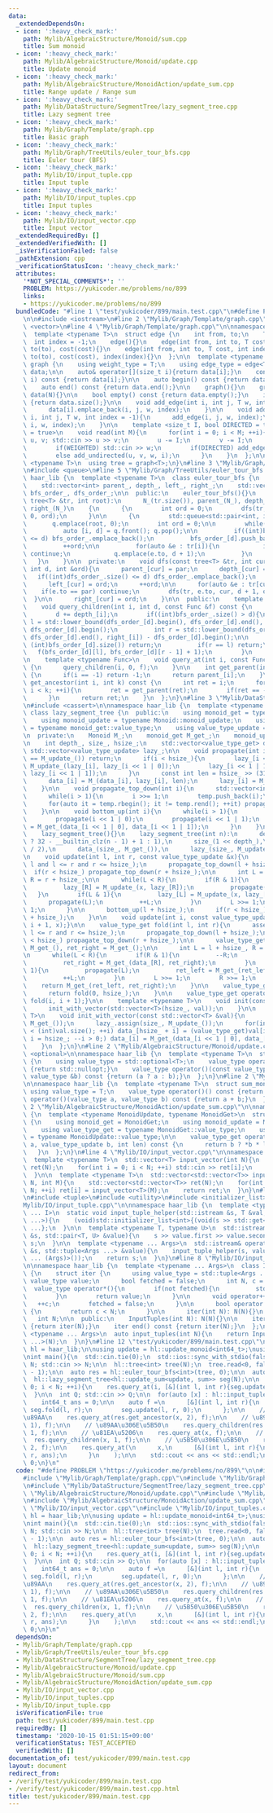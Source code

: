 ```yaml
---
data:
  _extendedDependsOn:
  - icon: ':heavy_check_mark:'
    path: Mylib/AlgebraicStructure/Monoid/sum.cpp
    title: Sum monoid
  - icon: ':heavy_check_mark:'
    path: Mylib/AlgebraicStructure/Monoid/update.cpp
    title: Update monoid
  - icon: ':heavy_check_mark:'
    path: Mylib/AlgebraicStructure/MonoidAction/update_sum.cpp
    title: Range update / Range sum
  - icon: ':heavy_check_mark:'
    path: Mylib/DataStructure/SegmentTree/lazy_segment_tree.cpp
    title: Lazy segment tree
  - icon: ':heavy_check_mark:'
    path: Mylib/Graph/Template/graph.cpp
    title: Basic graph
  - icon: ':heavy_check_mark:'
    path: Mylib/Graph/TreeUtils/euler_tour_bfs.cpp
    title: Euler tour (BFS)
  - icon: ':heavy_check_mark:'
    path: Mylib/IO/input_tuple.cpp
    title: Input tuple
  - icon: ':heavy_check_mark:'
    path: Mylib/IO/input_tuples.cpp
    title: Input tuples
  - icon: ':heavy_check_mark:'
    path: Mylib/IO/input_vector.cpp
    title: Input vector
  _extendedRequiredBy: []
  _extendedVerifiedWith: []
  _isVerificationFailed: false
  _pathExtension: cpp
  _verificationStatusIcon: ':heavy_check_mark:'
  attributes:
    '*NOT_SPECIAL_COMMENTS*': ''
    PROBLEM: https://yukicoder.me/problems/no/899
    links:
    - https://yukicoder.me/problems/no/899
  bundledCode: "#line 1 \"test/yukicoder/899/main.test.cpp\"\n#define PROBLEM \"https://yukicoder.me/problems/no/899\"\
    \n\n#include <iostream>\n#line 2 \"Mylib/Graph/Template/graph.cpp\"\n#include\
    \ <vector>\n#line 4 \"Mylib/Graph/Template/graph.cpp\"\n\nnamespace haar_lib {\n\
    \  template <typename T>\n  struct edge {\n    int from, to;\n    T cost;\n  \
    \  int index = -1;\n    edge(){}\n    edge(int from, int to, T cost): from(from),\
    \ to(to), cost(cost){}\n    edge(int from, int to, T cost, int index): from(from),\
    \ to(to), cost(cost), index(index){}\n  };\n\n  template <typename T>\n  struct\
    \ graph {\n    using weight_type = T;\n    using edge_type = edge<T>;\n\n    std::vector<std::vector<edge<T>>>\
    \ data;\n\n    auto& operator[](size_t i){return data[i];}\n    const auto& operator[](size_t\
    \ i) const {return data[i];}\n\n    auto begin() const {return data.begin();}\n\
    \    auto end() const {return data.end();}\n\n    graph(){}\n    graph(int N):\
    \ data(N){}\n\n    bool empty() const {return data.empty();}\n    int size() const\
    \ {return data.size();}\n\n    void add_edge(int i, int j, T w, int index = -1){\n\
    \      data[i].emplace_back(i, j, w, index);\n    }\n\n    void add_undirected(int\
    \ i, int j, T w, int index = -1){\n      add_edge(i, j, w, index);\n      add_edge(j,\
    \ i, w, index);\n    }\n\n    template <size_t I, bool DIRECTED = true, bool WEIGHTED\
    \ = true>\n    void read(int M){\n      for(int i = 0; i < M; ++i){\n        int\
    \ u, v; std::cin >> u >> v;\n        u -= I;\n        v -= I;\n        T w = 1;\n\
    \        if(WEIGHTED) std::cin >> w;\n        if(DIRECTED) add_edge(u, v, w, i);\n\
    \        else add_undirected(u, v, w, i);\n      }\n    }\n  };\n\n  template\
    \ <typename T>\n  using tree = graph<T>;\n}\n#line 3 \"Mylib/Graph/TreeUtils/euler_tour_bfs.cpp\"\
    \n#include <queue>\n#line 5 \"Mylib/Graph/TreeUtils/euler_tour_bfs.cpp\"\n\nnamespace\
    \ haar_lib {\n  template <typename T>\n  class euler_tour_bfs {\n    int N_;\n\
    \    std::vector<int> parent_, depth_, left_, right_;\n    std::vector<std::vector<int>>\
    \ bfs_order_, dfs_order_;\n\n  public:\n    euler_tour_bfs(){}\n    euler_tour_bfs(const\
    \ tree<T> &tr, int root):\n      N_(tr.size()), parent_(N_), depth_(N_), left_(N_),\
    \ right_(N_)\n    {\n      {\n        int ord = 0;\n        dfs(tr, root, -1,\
    \ 0, ord);\n      }\n\n      {\n        std::queue<std::pair<int, int>> q;\n \
    \       q.emplace(root, 0);\n        int ord = 0;\n\n        while(not q.empty()){\n\
    \          auto [i, d] = q.front(); q.pop();\n\n          if((int)bfs_order_.size()\
    \ <= d) bfs_order_.emplace_back();\n          bfs_order_[d].push_back(ord);\n\
    \          ++ord;\n\n          for(auto &e : tr[i]){\n            if(e.to == parent_[i])\
    \ continue;\n            q.emplace(e.to, d + 1);\n          }\n        }\n   \
    \   }\n    }\n\n  private:\n    void dfs(const tree<T> &tr, int cur, int par,\
    \ int d, int &ord){\n      parent_[cur] = par;\n      depth_[cur] = d;\n\n   \
    \   if((int)dfs_order_.size() <= d) dfs_order_.emplace_back();\n      dfs_order_[d].push_back(ord);\n\
    \      left_[cur] = ord;\n      ++ord;\n\n      for(auto &e : tr[cur]){\n    \
    \    if(e.to == par) continue;\n        dfs(tr, e.to, cur, d + 1, ord);\n    \
    \  }\n\n      right_[cur] = ord;\n    }\n\n  public:\n    template <typename Func>\n\
    \    void query_children(int i, int d, const Func &f) const {\n      if(i != -1){\n\
    \        d += depth_[i];\n        if((int)bfs_order_.size() > d){\n          int\
    \ l = std::lower_bound(dfs_order_[d].begin(), dfs_order_[d].end(), left_[i]) -\
    \ dfs_order_[d].begin();\n          int r = std::lower_bound(dfs_order_[d].begin(),\
    \ dfs_order_[d].end(), right_[i]) - dfs_order_[d].begin();\n\n          if(l >=\
    \ (int)bfs_order_[d].size()) return;\n          if(r == l) return;\n\n       \
    \   f(bfs_order_[d][l], bfs_order_[d][r - 1] + 1);\n        }\n      }\n    }\n\
    \n    template <typename Func>\n    void query_at(int i, const Func &f) const\
    \ {\n      query_children(i, 0, f);\n    }\n\n    int get_parent(int i) const\
    \ {\n      if(i == -1) return -1;\n      return parent_[i];\n    }\n\n    int\
    \ get_ancestor(int i, int k) const {\n      int ret = i;\n      for(int i = 0;\
    \ i < k; ++i){\n        ret = get_parent(ret);\n        if(ret == -1) break;\n\
    \      }\n      return ret;\n    }\n  };\n}\n#line 3 \"Mylib/DataStructure/SegmentTree/lazy_segment_tree.cpp\"\
    \n#include <cassert>\n\nnamespace haar_lib {\n  template <typename Monoid>\n \
    \ class lazy_segment_tree {\n  public:\n    using monoid_get = typename Monoid::monoid_get;\n\
    \    using monoid_update = typename Monoid::monoid_update;\n    using value_type_get\
    \ = typename monoid_get::value_type;\n    using value_type_update = typename monoid_update::value_type;\n\
    \n  private:\n    Monoid M_;\n    monoid_get M_get_;\n    monoid_update M_update_;\n\
    \n    int depth_, size_, hsize_;\n    std::vector<value_type_get> data_;\n   \
    \ std::vector<value_type_update> lazy_;\n\n    void propagate(int i){\n      if(lazy_[i]\
    \ == M_update_()) return;\n      if(i < hsize_){\n        lazy_[i << 1 | 0] =\
    \ M_update_(lazy_[i], lazy_[i << 1 | 0]);\n        lazy_[i << 1 | 1] = M_update_(lazy_[i],\
    \ lazy_[i << 1 | 1]);\n      }\n      const int len = hsize_ >> (31 - __builtin_clz(i));\n\
    \      data_[i] = M_(data_[i], lazy_[i], len);\n      lazy_[i] = M_update_();\n\
    \    }\n\n    void propagate_top_down(int i){\n      std::vector<int> temp;\n\
    \      while(i > 1){\n        i >>= 1;\n        temp.push_back(i);\n      }\n\n\
    \      for(auto it = temp.rbegin(); it != temp.rend(); ++it) propagate(*it);\n\
    \    }\n\n    void bottom_up(int i){\n      while(i > 1){\n        i >>= 1;\n\
    \        propagate(i << 1 | 0);\n        propagate(i << 1 | 1);\n        data_[i]\
    \ = M_get_(data_[i << 1 | 0], data_[i << 1 | 1]);\n      }\n    }\n\n  public:\n\
    \    lazy_segment_tree(){}\n    lazy_segment_tree(int n):\n      depth_(n > 1\
    \ ? 32 - __builtin_clz(n - 1) + 1 : 1),\n      size_(1 << depth_),\n      hsize_(size_\
    \ / 2),\n      data_(size_, M_get_()),\n      lazy_(size_, M_update_())\n    {}\n\
    \n    void update(int l, int r, const value_type_update &x){\n      assert(0 <=\
    \ l and l <= r and r <= hsize_);\n      propagate_top_down(l + hsize_);\n    \
    \  if(r < hsize_) propagate_top_down(r + hsize_);\n\n      int L = l + hsize_,\
    \ R = r + hsize_;\n\n      while(L < R){\n        if(R & 1){\n          --R;\n\
    \          lazy_[R] = M_update_(x, lazy_[R]);\n          propagate(R);\n     \
    \   }\n        if(L & 1){\n          lazy_[L] = M_update_(x, lazy_[L]);\n    \
    \      propagate(L);\n          ++L;\n        }\n        L >>= 1;\n        R >>=\
    \ 1;\n      }\n\n      bottom_up(l + hsize_);\n      if(r < hsize_) bottom_up(r\
    \ + hsize_);\n    }\n\n    void update(int i, const value_type_update &x){update(i,\
    \ i + 1, x);}\n\n    value_type_get fold(int l, int r){\n      assert(0 <= l and\
    \ l <= r and r <= hsize_);\n      propagate_top_down(l + hsize_);\n      if(r\
    \ < hsize_) propagate_top_down(r + hsize_);\n\n      value_type_get ret_left =\
    \ M_get_(), ret_right = M_get_();\n\n      int L = l + hsize_, R = r + hsize_;\n\
    \n      while(L < R){\n        if(R & 1){\n          --R;\n          propagate(R);\n\
    \          ret_right = M_get_(data_[R], ret_right);\n        }\n        if(L &\
    \ 1){\n          propagate(L);\n          ret_left = M_get_(ret_left, data_[L]);\n\
    \          ++L;\n        }\n        L >>= 1;\n        R >>= 1;\n      }\n\n  \
    \    return M_get_(ret_left, ret_right);\n    }\n\n    value_type_get fold_all(){\n\
    \      return fold(0, hsize_);\n    }\n\n    value_type_get operator[](int i){return\
    \ fold(i, i + 1);}\n\n    template <typename T>\n    void init(const T &val){\n\
    \      init_with_vector(std::vector<T>(hsize_, val));\n    }\n\n    template <typename\
    \ T>\n    void init_with_vector(const std::vector<T> &val){\n      data_.assign(size_,\
    \ M_get_());\n      lazy_.assign(size_, M_update_());\n      for(int i = 0; i\
    \ < (int)val.size(); ++i) data_[hsize_ + i] = (value_type_get)val[i];\n      for(int\
    \ i = hsize_; --i > 0;) data_[i] = M_get_(data_[i << 1 | 0], data_[i << 1 | 1]);\n\
    \    }\n  };\n}\n#line 2 \"Mylib/AlgebraicStructure/Monoid/update.cpp\"\n#include\
    \ <optional>\n\nnamespace haar_lib {\n  template <typename T>\n  struct update_monoid\
    \ {\n    using value_type = std::optional<T>;\n    value_type operator()() const\
    \ {return std::nullopt;}\n    value_type operator()(const value_type &a, const\
    \ value_type &b) const {return (a ? a : b);}\n  };\n}\n#line 2 \"Mylib/AlgebraicStructure/Monoid/sum.cpp\"\
    \n\nnamespace haar_lib {\n  template <typename T>\n  struct sum_monoid {\n   \
    \ using value_type = T;\n    value_type operator()() const {return 0;}\n    value_type\
    \ operator()(value_type a, value_type b) const {return a + b;}\n  };\n}\n#line\
    \ 2 \"Mylib/AlgebraicStructure/MonoidAction/update_sum.cpp\"\n\nnamespace haar_lib\
    \ {\n  template <typename MonoidUpdate, typename MonoidGet>\n  struct update_sum\
    \ {\n    using monoid_get = MonoidGet;\n    using monoid_update = MonoidUpdate;\n\
    \    using value_type_get = typename MonoidGet::value_type;\n    using value_type_update\
    \ = typename MonoidUpdate::value_type;\n\n    value_type_get operator()(value_type_get\
    \ a, value_type_update b, int len) const {\n      return b ? *b * len : a;\n \
    \   }\n  };\n}\n#line 4 \"Mylib/IO/input_vector.cpp\"\n\nnamespace haar_lib {\n\
    \  template <typename T>\n  std::vector<T> input_vector(int N){\n    std::vector<T>\
    \ ret(N);\n    for(int i = 0; i < N; ++i) std::cin >> ret[i];\n    return ret;\n\
    \  }\n\n  template <typename T>\n  std::vector<std::vector<T>> input_vector(int\
    \ N, int M){\n    std::vector<std::vector<T>> ret(N);\n    for(int i = 0; i <\
    \ N; ++i) ret[i] = input_vector<T>(M);\n    return ret;\n  }\n}\n#line 4 \"Mylib/IO/input_tuples.cpp\"\
    \n#include <tuple>\n#include <utility>\n#include <initializer_list>\n#line 6 \"\
    Mylib/IO/input_tuple.cpp\"\n\nnamespace haar_lib {\n  template <typename T, size_t\
    \ ... I>\n  static void input_tuple_helper(std::istream &s, T &val, std::index_sequence<I\
    \ ...>){\n    (void)std::initializer_list<int>{(void(s >> std::get<I>(val)), 0)\
    \ ...};\n  }\n\n  template <typename T, typename U>\n  std::istream& operator>>(std::istream\
    \ &s, std::pair<T, U> &value){\n    s >> value.first >> value.second;\n    return\
    \ s;\n  }\n\n  template <typename ... Args>\n  std::istream& operator>>(std::istream\
    \ &s, std::tuple<Args ...> &value){\n    input_tuple_helper(s, value, std::make_index_sequence<sizeof\
    \ ... (Args)>());\n    return s;\n  }\n}\n#line 8 \"Mylib/IO/input_tuples.cpp\"\
    \n\nnamespace haar_lib {\n  template <typename ... Args>\n  class InputTuples\
    \ {\n    struct iter {\n      using value_type = std::tuple<Args ...>;\n     \
    \ value_type value;\n      bool fetched = false;\n      int N, c = 0;\n\n    \
    \  value_type operator*(){\n        if(not fetched){\n          std::cin >> value;\n\
    \        }\n        return value;\n      }\n\n      void operator++(){\n     \
    \   ++c;\n        fetched = false;\n      }\n\n      bool operator!=(iter &) const\
    \ {\n        return c < N;\n      }\n\n      iter(int N): N(N){}\n    };\n\n \
    \   int N;\n\n  public:\n    InputTuples(int N): N(N){}\n\n    iter begin() const\
    \ {return iter(N);}\n    iter end() const {return iter(N);}\n  };\n\n  template\
    \ <typename ... Args>\n  auto input_tuples(int N){\n    return InputTuples<Args\
    \ ...>(N);\n  }\n}\n#line 12 \"test/yukicoder/899/main.test.cpp\"\n\nnamespace\
    \ hl = haar_lib;\n\nusing update = hl::update_monoid<int64_t>;\nusing sum = hl::sum_monoid<int64_t>;\n\
    \nint main(){\n  std::cin.tie(0);\n  std::ios::sync_with_stdio(false);\n\n  int\
    \ N; std::cin >> N;\n\n  hl::tree<int> tree(N);\n  tree.read<0, false, false>(N\
    \ - 1);\n\n  auto res = hl::euler_tour_bfs<int>(tree, 0);\n\n  auto A = hl::input_vector<int64_t>(N);\n\
    \  hl::lazy_segment_tree<hl::update_sum<update, sum>> seg(N);\n\n  for(int i =\
    \ 0; i < N; ++i){\n    res.query_at(i, [&](int l, int r){seg.update(l, r, A[i]);});\n\
    \  }\n\n  int Q; std::cin >> Q;\n\n  for(auto [x] : hl::input_tuples<int>(Q)){\n\
    \    int64_t ans = 0;\n\n    auto f =\n      [&](int l, int r){\n        ans +=\
    \ seg.fold(l, r);\n        seg.update(l, r, 0);\n      };\n\n    // \u89AA\u306E\
    \u89AA\n    res.query_at(res.get_ancestor(x, 2), f);\n\n    // \u89AA\n    res.query_at(res.get_ancestor(x,\
    \ 1), f);\n\n    // \u89AA\u306E\u5B50\n    res.query_children(res.get_parent(x),\
    \ 1, f);\n\n    // \u81EA\u5206\n    res.query_at(x, f);\n\n    // \u5B50\n  \
    \  res.query_children(x, 1, f);\n\n    // \u5B50\u306E\u5B50\n    res.query_children(x,\
    \ 2, f);\n\n    res.query_at(\n      x,\n      [&](int l, int r){\n        seg.update(l,\
    \ r, ans);\n      }\n    );\n\n    std::cout << ans << std::endl;\n  }\n\n  return\
    \ 0;\n}\n"
  code: "#define PROBLEM \"https://yukicoder.me/problems/no/899\"\n\n#include <iostream>\n\
    #include \"Mylib/Graph/Template/graph.cpp\"\n#include \"Mylib/Graph/TreeUtils/euler_tour_bfs.cpp\"\
    \n#include \"Mylib/DataStructure/SegmentTree/lazy_segment_tree.cpp\"\n#include\
    \ \"Mylib/AlgebraicStructure/Monoid/update.cpp\"\n#include \"Mylib/AlgebraicStructure/Monoid/sum.cpp\"\
    \n#include \"Mylib/AlgebraicStructure/MonoidAction/update_sum.cpp\"\n#include\
    \ \"Mylib/IO/input_vector.cpp\"\n#include \"Mylib/IO/input_tuples.cpp\"\n\nnamespace\
    \ hl = haar_lib;\n\nusing update = hl::update_monoid<int64_t>;\nusing sum = hl::sum_monoid<int64_t>;\n\
    \nint main(){\n  std::cin.tie(0);\n  std::ios::sync_with_stdio(false);\n\n  int\
    \ N; std::cin >> N;\n\n  hl::tree<int> tree(N);\n  tree.read<0, false, false>(N\
    \ - 1);\n\n  auto res = hl::euler_tour_bfs<int>(tree, 0);\n\n  auto A = hl::input_vector<int64_t>(N);\n\
    \  hl::lazy_segment_tree<hl::update_sum<update, sum>> seg(N);\n\n  for(int i =\
    \ 0; i < N; ++i){\n    res.query_at(i, [&](int l, int r){seg.update(l, r, A[i]);});\n\
    \  }\n\n  int Q; std::cin >> Q;\n\n  for(auto [x] : hl::input_tuples<int>(Q)){\n\
    \    int64_t ans = 0;\n\n    auto f =\n      [&](int l, int r){\n        ans +=\
    \ seg.fold(l, r);\n        seg.update(l, r, 0);\n      };\n\n    // \u89AA\u306E\
    \u89AA\n    res.query_at(res.get_ancestor(x, 2), f);\n\n    // \u89AA\n    res.query_at(res.get_ancestor(x,\
    \ 1), f);\n\n    // \u89AA\u306E\u5B50\n    res.query_children(res.get_parent(x),\
    \ 1, f);\n\n    // \u81EA\u5206\n    res.query_at(x, f);\n\n    // \u5B50\n  \
    \  res.query_children(x, 1, f);\n\n    // \u5B50\u306E\u5B50\n    res.query_children(x,\
    \ 2, f);\n\n    res.query_at(\n      x,\n      [&](int l, int r){\n        seg.update(l,\
    \ r, ans);\n      }\n    );\n\n    std::cout << ans << std::endl;\n  }\n\n  return\
    \ 0;\n}\n"
  dependsOn:
  - Mylib/Graph/Template/graph.cpp
  - Mylib/Graph/TreeUtils/euler_tour_bfs.cpp
  - Mylib/DataStructure/SegmentTree/lazy_segment_tree.cpp
  - Mylib/AlgebraicStructure/Monoid/update.cpp
  - Mylib/AlgebraicStructure/Monoid/sum.cpp
  - Mylib/AlgebraicStructure/MonoidAction/update_sum.cpp
  - Mylib/IO/input_vector.cpp
  - Mylib/IO/input_tuples.cpp
  - Mylib/IO/input_tuple.cpp
  isVerificationFile: true
  path: test/yukicoder/899/main.test.cpp
  requiredBy: []
  timestamp: '2020-10-15 01:51:15+09:00'
  verificationStatus: TEST_ACCEPTED
  verifiedWith: []
documentation_of: test/yukicoder/899/main.test.cpp
layout: document
redirect_from:
- /verify/test/yukicoder/899/main.test.cpp
- /verify/test/yukicoder/899/main.test.cpp.html
title: test/yukicoder/899/main.test.cpp
---
```

